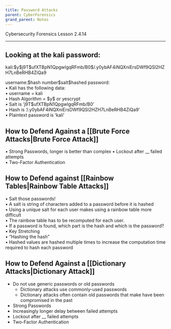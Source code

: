 ```yaml
---
title: Password Attacks
parent: CyberForensics 
grand_parent: Notes
---
```

Cybersecurity Forensics Lesson 2.4.14
___
## Looking at the kali password:

kali:\$y\$j9T$ufXTBpN1QpgwlgqRFmb/B0\$/.y0ybAF4iNQXniErsDWf9QSl2HZH7LnBeRHB4ZiQa9

username:\$hash number\$salt\$hashed password:  
• Kali has the following data:  
• username = kali  
• Hash Algorithm = \$y\$ or yescrypt  
• Salt is ‘j9T$ufXTBpN1QpgwlgqRFmb/B0’  
• Hash is ‘/.y0ybAF4iNQXniErsDWf9QSl2HZH7LnBeRHB4ZiQa9’  
• Plaintext password is ‘kali’

## How to Defend Against a [[Brute Force Attacks|Brute Force Attack]]
• Strong Passwords, longer is better than complex
• Lockout after __ failed attempts  
• Two-Factor Authentication  

## How to Defend against [[Rainbow Tables|Rainbow Table Attacks]] 
• Salt those passwords!  
	• A salt is string of characters added to a password before it is hashed  
	• Using a unique salt for each user makes using a rainbow table more  
	difficult  
		• The rainbow table has to be recomputed for each user.  
		• If a password is found, which part is the hash and which is the password?  
• Key Stretching  
	• “Hashing the hash”  
	• Hashed values are hashed multiple times to increase the computation time required to hash each password

## How to Defend Against a [[Dictionary Attacks|Dictionary Attack]]
- Do not use generic passwords or old passwords  
	- Dictionary attacks use commonly-used passwords  
	- Dictionary attacks often contain old passwords that make have been compromised in the past  
- Strong Passwords  
- Increasingly longer delay between failed attempts  
- Lockout after __ failed attempts  
- Two-Factor Authentication  